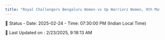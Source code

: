 ```yaml
---
title: "Royal Challengers Bengaluru Women vs Up Warriorz Women, 9th Match - Live Cricket Score"
--- 
```


📑 Status - Date: 2025-02-24 - Time: 07:30:00 PM (Indian Local Time)

📝 Last Updated on : 2/23/2025, 9:18:13 AM  

